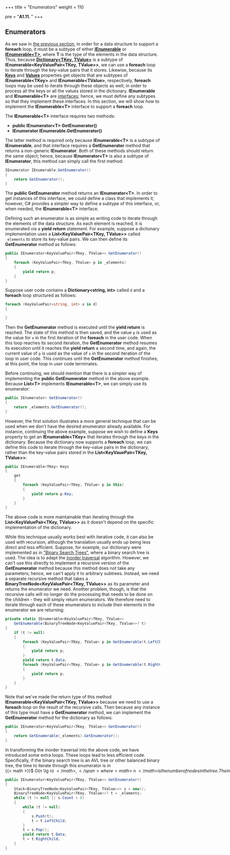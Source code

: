 +++
title = "Enumerators"
weight = 110

pre = "<b>A1.11. </b>"
+++

## Enumerators

As we saw in [the previous section](/appendix/syntax/foreach), in order for a data structure to support a **foreach** loop, it must be a subtype of either [**IEnumerable**](https://learn.microsoft.com/en-us/dotnet/api/system.collections.ienumerable?view=net-6.0) or [**IEnumerable\<T\>**](https://learn.microsoft.com/en-us/dotnet/api/system.collections.generic.ienumerable-1?view=net-6.0), where **T** is the type of the elements in the data structure. Thus, because [**Dictionary\<TKey, TValue\>**](https://learn.microsoft.com/en-us/dotnet/api/system.collections.generic.dictionary-2?view=net-6.0) is a subtype of **IEnumerable\<KeyValuePair\<TKey, TValue\>\>**, we can use a **foreach** loop to iterate through the key-value pairs that it stores. Likewise, because its [**Keys**](https://learn.microsoft.com/en-us/dotnet/api/system.collections.generic.dictionary-2.keys?view=net-6.0#system-collections-generic-dictionary-2-keys) and [**Values**](https://learn.microsoft.com/en-us/dotnet/api/system.collections.generic.dictionary-2.values?view=net-6.0#system-collections-generic-dictionary-2-values) properties get objects that are subtypes of **IEnumerable\<TKey\>** and **IEnumerable\<TValue\>**, respectively, **foreach** loops may be used to iterate through these objects as well, in order to process all the keys or all the values stored in the dictionary. **IEnumerable** and **IEnumerable\<T\>** are [interfaces](/trees/tries/multiple-impl); hence, we must define any subtypes so that they implement these interfaces. In this section, we will show how to implement the **IEnumerable\<T\>** interface to support a **foreach** loop.

The **IEnumerable\<T\>** interface requires two methods:

- **public IEnumerator\<T\> GetEnumerator()**
- **IEnumerator IEnumerable.GetEnumerator()**

The latter method is required only because **IEnumerable\<T\>** is a subtype of **IEnumerable**, and that interface requires a **GetEnumerator** method that returns a non-generic **IEnumerator**. Both of these methods should return the same object; hence, because **IEnumerator\<T\>** is also a subtype of **IEnumerator**, this method can simply call the first method:

```C#
IEnumerator IEnumerable.GetEnumerator()
{
    return GetEnumerator();
}
```

The **public GetEnumerator** method returns an **IEnumerator\<T\>**. In order to get instances of this interface, we could define a class that implements it; however, C\# provides a simpler way to define a subtype of this interface, or, when needed, the **IEnumerable\<T\>** interface.

Defining such an enumerator is as simple as writing code to iterate through the elements of the data structure. As each element is reached, it is enumerated via a **yield return** statement. For example, suppose a dictionary implementation uses a **List\<KeyValuePair\<TKey, TValue\>\>** called `_elements` to store its key-value pairs. We can then define its **GetEnumerator** method as follows:

```C#
public IEnumerator<KeyValuePair<TKey, TValue>> GetEnumerator()
{
    foreach (KeyValuePair<TKey, TValue> p in _elements)
    {
        yield return p;
    }
}
```

Suppose user code contains a **Dictionary\<string, int\>** called `d` and a **foreach** loop structured as follows:

```C#
foreach (KeyValuePair<string, int> x in d)
{

}
```

Then the **GetEnumerator** method is executed until the **yield return** is reached. The state of this method is then saved, and the value `p` is used as the value for `x` in the first iteration of the **foreach** in the user code. When this loop reaches its second iteration, the **GetEnumerator** method resumes its execution until it reaches the **yield return** a second time, and again, the current value of `p` is used as the value of `x` in the second iteration of the loop in user code. This continues until the **GetEnumerator** method finishes; at this point, the loop in user code terminates.

Before continuing, we should mention that there is a simpler way of implementing the **public GetEnumerator** method in the above example. Because **List\<T\>** implements **IEnumerable\<T\>**, we can simply use its enumerator:

```C#
public IEnumerator> GetEnumerator()
{
    return _elements.GetEnumerator();
}
```

However, the first solution illustrates a more general technique that can be used when we don't have the desired enumerator already available. For instance, continuing the above example, suppose we wish to define a **Keys** property to get an **IEnumerable\<TKey\>** that iterates through the keys in the dictionary. Because the dictionary now supports a **foreach** loop, we can define this code to iterate through the key-value pairs in the dictionary, rather than the key-value pairs stored in the **List\<KeyVauePair\<TKey, TValue\>\>**:

```C#
public IEnumerable<TKey> Keys
{
    get
    {
        foreach (KeyValuePair<TKey, TValue> p in this)
        {
            yield return p.Key;
        }
    }
}
```

The above code is more maintainable than iterating through the **List\<KeyValuePair\<TKey, TValue\>\>** as it doesn't depend on the specific implementation of the dictionary.

While this technique usually works best with iterative code, it can also be used with recursion, although the translation usually ends up being less direct and less efficient. Suppose, for example, our dictionary were implemented as in ["Binary Search Trees"](/trees/bst), where a binary search tree is used. The idea is to adapt the [inorder traversal](/trees/bst/inorder) algorithm. However, we can't use this directly to implement a recursive version of the **GetEnumerator** method because this method does not take any parameters; hence, we can't apply it to arbitrary subtrees. Instead, we need a separate recursive method that takes a **BinaryTreeNode\<KeyValuePair\<TKey, TValue\>\>** as its parameter and returns the enumerator we need. Another problem, though, is that the recursive calls will no longer do the processing that needs to be done on the children - they will simply return enumerators. We therefore need to iterate through each of these enumerators to include their elements in the enumerator we are returning:

```C#
private static IEnumerable<KeyValuePair<TKey, TValue>>
    GetEnumerable(BinaryTreeNode<KeyValuePair<TKey, TValue>>? t)
{
    if (t != null)
    {
        foreach (KeyValuePair<TKey, TValue> p in GetEnumerable(t.LeftChild))
        {
            yield return p;
        }
        yield return t.Data;
        foreach (KeyValuePair<TKey, TValue> p in GetEnumerable(t.RightChild))
        {
            yield return p;
        }
    }
}
```

Note that we've made the return type of this method **IEnumerable\<KeyValuePair\<TKey, TValue\>\>** because we need to use a **foreach** loop on the result of the recursive calls. Then because any instance of this type must have a **GetEnumerator** method, we can implement the **GetEnumerator** method for the dictionary as follows:

```C#
public IEnumerator<KeyValuePair<TKey, TValue>> GetEnumerator()
{
    return GetEnumerable(_elements).GetEnumerator();
}
```

In transforming the inorder traversal into the above code, we have introduced some extra loops. These loops lead to less efficient code. Specifically, if the binary search tree is an AVL tree or other balanced binary tree, the time to iterate through this enumerator is in <span style="white-space:nowrap">{{< math >}}$ O(n \lg n) ${{< /math >}},</span> where {{< math >}}$ n ${{< /math >}} is the number of nodes in the tree. The inorder traversal, by contrast, runs in {{< math >}}$ O(n) ${{< /math >}} time. In order to achieve this running time with an enumerator, we need to translate the inorder traversal to iterative code using a stack. However, this code isn't easy to understand:

```C#
public IEnumerator<KeyValuePair<TKey, TValue>> GetEnumerator()
{
    Stack<BinaryTreeNode<KeyValuePair<TKey, TValue>>> s = new();
    BinaryTreeNode<KeyValuePair<TKey, TValue>>? t = _elements;
    while (t != null || s.Count > 0)
    {
        while (t != null)
        {
            s.Push(t);
            t = t.LeftChild;
        }
        t = s.Pop();
        yield return t.Data;
        t = t.RightChild;
    }
}
```
